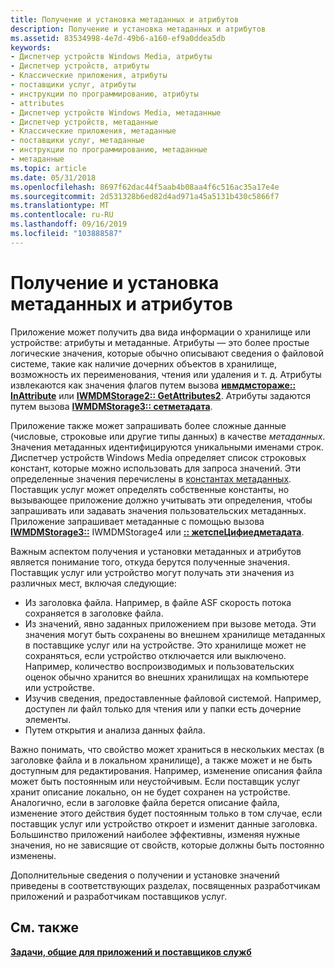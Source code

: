 ```yaml
---
title: Получение и установка метаданных и атрибутов
description: Получение и установка метаданных и атрибутов
ms.assetid: 83534998-4e7d-49b6-a160-ef9a0ddea5db
keywords:
- Диспетчер устройств Windows Media, атрибуты
- Диспетчер устройств, атрибуты
- Классические приложения, атрибуты
- поставщики услуг, атрибуты
- инструкции по программированию, атрибуты
- attributes
- Диспетчер устройств Windows Media, метаданные
- Диспетчер устройств, метаданные
- Классические приложения, метаданные
- поставщики услуг, метаданные
- инструкции по программированию, метаданные
- метаданные
ms.topic: article
ms.date: 05/31/2018
ms.openlocfilehash: 8697f62dac44f5aab4b08aa4f6c516ac35a17e4e
ms.sourcegitcommit: 2d531328b6ed82d4ad971a45a5131b430c5866f7
ms.translationtype: MT
ms.contentlocale: ru-RU
ms.lasthandoff: 09/16/2019
ms.locfileid: "103888587"
---
```

# <a name="getting-and-setting-metadata-and-attributes"></a>Получение и установка метаданных и атрибутов

Приложение может получить два вида информации о хранилище или устройстве: атрибуты и метаданные. Атрибуты — это более простые логические значения, которые обычно описывают сведения о файловой системе, такие как наличие дочерних объектов в хранилище, возможность их переименования, чтения или удаления и т. д. Атрибуты извлекаются как значения флагов путем вызова [**ивмдмстораже:: InAttribute**](/windows/desktop/api/mswmdm/nf-mswmdm-iwmdmstorage-getattributes) или [**IWMDMStorage2:: GetAttributes2**](/windows/desktop/api/mswmdm/nf-mswmdm-iwmdmstorage2-getattributes2). Атрибуты задаются путем вызова [**IWMDMStorage3:: сетметадата**](/windows/desktop/api/mswmdm/nf-mswmdm-iwmdmstorage3-setmetadata).

Приложение также может запрашивать более сложные данные (числовые, строковые или другие типы данных) в качестве *метаданных*. Значения метаданных идентифицируются уникальными именами строк. Диспетчер устройств Windows Media определяет список строковых констант, которые можно использовать для запроса значений. Эти определенные значения перечислены в [константах метаданных](metadata-constants.md). Поставщик услуг может определять собственные константы, но вызывающее приложение должно учитывать эти определения, чтобы запрашивать или задавать значения пользовательских метаданных. Приложение запрашивает метаданные с помощью вызова [**IWMDMStorage3::**](/windows/desktop/api/mswmdm/nf-mswmdm-iwmdmstorage3-getmetadata) IWMDMStorage4 или [**:: жетспеЦифиедметадата**](/windows/desktop/api/mswmdm/nf-mswmdm-iwmdmstorage4-getspecifiedmetadata).

Важным аспектом получения и установки метаданных и атрибутов является понимание того, откуда берутся полученные значения. Поставщик услуг или устройство могут получать эти значения из различных мест, включая следующие:

-   Из заголовка файла. Например, в файле ASF скорость потока сохраняется в заголовке файла.
-   Из значений, явно заданных приложением при вызове метода. Эти значения могут быть сохранены во внешнем хранилище метаданных в поставщике услуг или на устройстве. Это хранилище может не сохраняться, если устройство отключается или выключено. Например, количество воспроизводимых и пользовательских оценок обычно хранится во внешних хранилищах на компьютере или устройстве.
-   Изучив сведения, предоставленные файловой системой. Например, доступен ли файл только для чтения или у папки есть дочерние элементы.
-   Путем открытия и анализа данных файла.

Важно понимать, что свойство может храниться в нескольких местах (в заголовке файла и в локальном хранилище), а также может и не быть доступным для редактирования. Например, изменение описания файла может быть постоянным или неустойчивым. Если поставщик услуг хранит описание локально, он не будет сохранен на устройстве. Аналогично, если в заголовке файла берется описание файла, изменение этого действия будет постоянным только в том случае, если поставщик услуг или устройство откроет и изменит данные заголовка. Большинство приложений наиболее эффективны, изменяя нужные значения, но не зависящие от свойств, которые должны быть постоянно изменены.

Дополнительные сведения о получении и установке значений приведены в соответствующих разделах, посвященных разработчикам приложений и разработчикам поставщиков услуг.

## <a name="related-topics"></a>См. также

<dl> <dt>

[**Задачи, общие для приложений и поставщиков служб**](tasks-common-to-applications-and-service-providers.md)
</dt> </dl>

 

 




